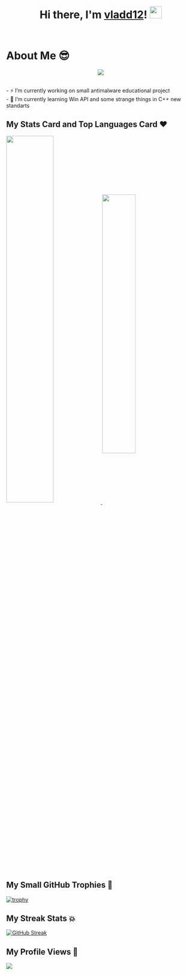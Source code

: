 <h1 align="center">
  Hi there, I'm <a href="https://vk.com/vladd12">vladd12</a>!
  <img src="https://github.com/blackcater/blackcater/raw/main/images/Hi.gif" height="32"/>
</h1></br>

# About Me 😎
<!--- Typing text from https://github.com/denvercoder1/readme-typing-svg --->
<p align="center">
  <img src="https://readme-typing-svg.herokuapp.com?color=%23080A72&size=15&center=true&vCenter=true&lines=I'm+computer+science+student+from+Russia+%E2%9C%8C%F0%9F%8F%BB;Sometimes+it+happens+%F0%9F%95%B6%EF%B8%8F;But+I+don't+give+up+%F0%9F%92%AA%F0%9F%8F%BB">
</p></br>
- ⚡ I’m currently working on small antimalware educational project </br>
- 🤔 I’m currently learning Win API and some strange things in C++ new standarts </br>

## My Stats Card and Top Languages Card ❤
<!--- GitHub stats card from https://github.com/anuraghazra/github-readme-stats --->
<a href="https://github.com/vladd12">
  <img align="center" src="https://github-readme-stats.vercel.app/api?username=vladd12&show_icons=true&hide_border=true&theme=cobalt" width="50%"/>
</a>

<!--- Top langs card from https://github.com/anuraghazra/github-readme-stats --->
<a href="https://github.com/vladd12">
  <img align="center" src="https://github-readme-stats.vercel.app/api/top-langs/?username=vladd12&exclude_repo=machine-learning-practice&layout=compact&theme=cobalt" width="42%"/>
</a></br>

## My Small GitHub Trophies 💾
<!--- GitHub Trophy Widget from https://github.com/ryo-ma/github-profile-trophy --->
[![trophy](https://github-profile-trophy.vercel.app/?username=vladd12&theme=onedark)](https://github.com/vladd12)

## My Streak Stats 💥
<!--- GitHub Streak Stats from https://github.com/DenverCoder1/github-readme-streak-stats --->
[![GitHub Streak](https://github-readme-streak-stats.herokuapp.com/?user=vladd12&theme=onedark)](https://github.com/vladd12)

## My Profile Views 👀
[![](https://komarev.com/ghpvc/?username=vladd12)](https://github.com/vladd12)

<!-- Some Emoji:
👋 ✨ 🔭 🌱 👯 🤔 💬 📫 😄 ⚡ 
More features and cards: https://habr.com/ru/post/649363/
-->
